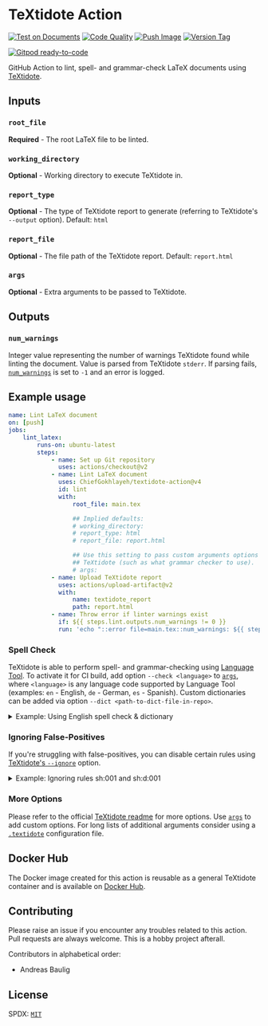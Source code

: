 # TeXtidote Action

[![Test on Documents](https://github.com/ChiefGokhlayeh/textidote-action/actions/workflows/test.yml/badge.svg)](https://github.com/ChiefGokhlayeh/textidote-action/actions/workflows/test.yml)
[![Code Quality](https://github.com/ChiefGokhlayeh/textidote-action/actions/workflows/quality-check.yml/badge.svg)](https://github.com/ChiefGokhlayeh/textidote-action/actions/workflows/quality-check.yml)
[![Push Image](https://github.com/ChiefGokhlayeh/textidote-action/actions/workflows/push-image.yml/badge.svg)](https://github.com/ChiefGokhlayeh/textidote-action/actions/workflows/push-image.yml)
[![Version Tag](https://github.com/ChiefGokhlayeh/textidote-action/actions/workflows/versioning.yml/badge.svg)](https://github.com/ChiefGokhlayeh/textidote-action/actions/workflows/versioning.yml)

[![Gitpod ready-to-code](https://img.shields.io/badge/Gitpod-ready--to--code-blue?logo=gitpod)](https://gitpod.io/#https://github.com/ChiefGokhlayeh/textidote-action)

GitHub Action to lint, spell- and grammar-check LaTeX documents using [TeXtidote](https://github.com/sylvainhalle/textidote).

## Inputs

### `root_file`

**Required** - The root LaTeX file to be linted.

### `working_directory`

**Optional** - Working directory to execute TeXtidote in.

### `report_type`

**Optional** - The type of TeXtidote report to generate (referring to TeXtidote's `--output` option). Default: `html`

### `report_file`

**Optional** - The file path of the TeXtidote report. Default: `report.html`

### `args`

**Optional** - Extra arguments to be passed to TeXtidote.

## Outputs

### `num_warnings`

Integer value representing the number of warnings TeXtidote found while linting the document. Value is parsed from TeXtidote `stderr`. If parsing fails, [`num_warnings`](#num_warnings) is set to `-1` and an error is logged.

## Example usage

```yaml
name: Lint LaTeX document
on: [push]
jobs:
    lint_latex:
        runs-on: ubuntu-latest
        steps:
            - name: Set up Git repository
              uses: actions/checkout@v2
            - name: Lint LaTeX document
              uses: ChiefGokhlayeh/textidote-action@v4
              id: lint
              with:
                  root_file: main.tex

                  ## Implied defaults:
                  # working_directory:
                  # report_type: html
                  # report_file: report.html

                  ## Use this setting to pass custom arguments options to
                  ## TeXtidote (such as what grammar checker to use).
                  # args:
            - name: Upload TeXtidote report
              uses: actions/upload-artifact@v2
              with:
                  name: textidote_report
                  path: report.html
            - name: Throw error if linter warnings exist
              if: ${{ steps.lint.outputs.num_warnings != 0 }}
              run: 'echo "::error file=main.tex::num_warnings: ${{ steps.lint.outputs.num_warnings }}"; exit 1;'
```

### Spell Check

TeXtidote is able to perform spell- and grammar-checking using [Language Tool](https://languagetool.org/). To activate it for CI build, add option `--check <language>` to [`args`](#args), where `<language>` is any language code supported by Language Tool (examples: `en` - English, `de` - German, `es` - Spanish). Custom dictionaries can be added via option `--dict <path-to-dict-file-in-repo>`.

<details><summary>Example: Using English spell check & dictionary</summary>
<p>

```yaml
name: Lint & Spell Check LaTeX document
on: [push]
jobs:
    lint_and_spell_check_latex:
        runs-on: ubuntu-latest
        steps:
            - uses: actions/checkout@v2
            - uses: ChiefGokhlayeh/textidote-action@v4
              with:
                  root_file: main.tex
                  args: --check en --dict en_US.dict
```

</p>
</details>

### Ignoring False-Positives

If you're struggling with false-positives, you can disable certain rules using [TeXtidote's `--ignore`](https://github.com/sylvainhalle/textidote#ignoring-rules) option.

<details><summary>Example: Ignoring rules sh:001 and sh:d:001</summary>
<p>

```yaml
name: Lint document with some exemptions
on: [push]
jobs:
    lint_latex_with_some_exemptions:
        runs-on: ubuntu-latest
        steps:
            - uses: actions/checkout@v2
            - uses: ChiefGokhlayeh/textidote-action@v4
              with:
                  root_file: main.tex
                  args: --ignore sh:001,sh:d:001
```

</p>
</details>

### More Options

Please refer to the official [TeXtidote readme](https://github.com/sylvainhalle/textidote/blob/master/Readme.md) for more options. Use [`args`](#args) to add custom options. For long lists of additional arguments consider using a [`.textidote`](https://github.com/sylvainhalle/textidote#using-a-configuration-file) configuration file.

## Docker Hub

The Docker image created for this action is reusable as a general TeXtidote container and is available on [Docker Hub](https://hub.docker.com/r/gokhlayeh/textidote).

## Contributing

Please raise an issue if you encounter any troubles related to this action. Pull requests are always welcome. This is a hobby project afterall.

Contributors in alphabetical order:

-   Andreas Baulig

## License

SPDX: [`MIT`](https://opensource.org/licenses/MIT)
